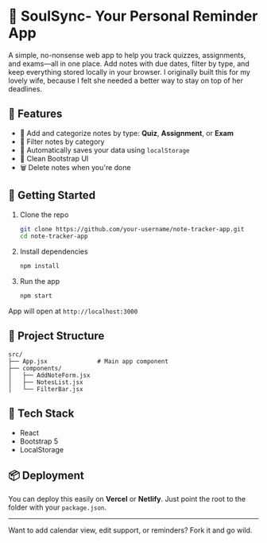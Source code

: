 # 📒 SoulSync- Your Personal Reminder App

A simple, no-nonsense web app to help you track quizzes, assignments, and exams—all in one place. Add notes with due dates, filter by type, and keep everything stored locally in your browser. I originally built this for my lovely wife, because I felt she needed a better way to stay on top of her deadlines.

## 🔧 Features

- 📝 Add and categorize notes by type: **Quiz**, **Assignment**, or **Exam**
- 📅 Filter notes by category
- 💾 Automatically saves your data using `localStorage`
- 🧹 Clean Bootstrap UI
- 🗑 Delete notes when you're done

## 🚀 Getting Started

1. Clone the repo  
   ```bash
   git clone https://github.com/your-username/note-tracker-app.git
   cd note-tracker-app
   ```

2. Install dependencies  
   ```bash
   npm install
   ```

3. Run the app  
   ```bash
   npm start
   ```

App will open at `http://localhost:3000`

## 📁 Project Structure

```
src/
├── App.jsx              # Main app component
├── components/
│   ├── AddNoteForm.jsx
│   ├── NotesList.jsx
│   └── FilterBar.jsx
```

## 🧠 Tech Stack

- React
- Bootstrap 5
- LocalStorage

## 📦 Deployment

You can deploy this easily on **Vercel** or **Netlify**. Just point the root to the folder with your `package.json`.

---

Want to add calendar view, edit support, or reminders? Fork it and go wild.
